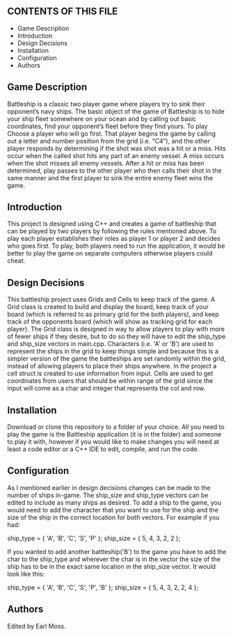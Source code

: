 CONTENTS OF THIS FILE
--------------------------------
* Game Description
* Introduction
* Design Decisions
* Installation
* Configuration
* Authors


Game Description
--------------------------------
Battleship is a classic two player game where players try to sink their opponent’s navy ships. The basic object of the game of Battleship is to hide your ship fleet somewhere on your ocean and by calling out basic coordinates, find your opponent’s fleet before they find yours. To play Choose a player who will go first. That player begins the game by calling out a letter and number position from the grid (i.e. “C4”), and the other player responds by determining if the shot was shot was a hit or a miss. Hits occur when the called shot hits any part of an enemy vessel. A miss occurs when the shot misses all enemy vessels. After a hit or miss has been determined, play passes to the other player who then calls their shot in the same manner and the first player to sink the entire enemy fleet wins the game.


Introduction
--------------------------------
This project is designed using C++ and creates a game of battleship that can be played by two players by following the rules mentioned above. To play each player establishes their roles as player 1 or player 2 and decides who goes first. To play, both players need to run the application, it would be better to play the game on separate computers otherwise players could cheat.


Design Decisions
--------------------------------
This battleship project uses Grids and Cells to keep track of the game. A Grid class is created to build and display the board, keep track of your board (which is referred to as primary grid for the both players), and keep track of the opponents board (which will show as tracking grid for each player). The Grid class is designed in way to allow players to play with more of fewer ships if they desire, but to do so they will have to edit the ship_type and ship_size vectors in main.cpp. Characters (i.e. 'A' or 'B') are used to represent the ships in the grid to keep things simple and because this is a simpler version of the game the battleships are set randomly within the grid, instead of allowing players to place their ships anywhere. In the project a cell struct is created to use information from input. Cells are used to get coordinates from users that should be within range of the grid since the input will come as a char and integer that represents the col and row.


Installation
--------------------------------
Download or clone this repository to a folder of your choice.
All you need to play the game is the Battleship application (it is in the folder) and someone to play it with, however if you would like to make changes you will need at least a code editor or a C++ IDE to edit, compile, and run the code.

Configuration
--------------------------------
As I mentioned earlier in design decisions changes can be made to the number of ships in-game. The ship_size and ship_type vectors can be edited to include as many ships as desired. To add a ship to the game, you would need to add the character that you want to use  for the ship and the size of the ship in the correct location for both vectors. For example if you had:

ship_type = { 'A', 'B', 'C', 'S', 'P'  };
ship_size = { 5, 4, 3, 2, 2 };

If you wanted to add another battleship('B') to the game you have to add the char to the ship_type and wherever the char is in the vector the size of the ship has to be in the exact same location in the ship_size vector. It would look like this:

ship_type = { 'A', 'B', 'C', 'S', 'P', 'B'  };
ship_size = { 5, 4, 3, 2, 2, 4 };

Authors
--------------------------------
Edited by Earl Moss.
